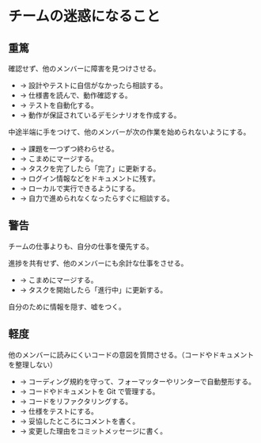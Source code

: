 # チームの迷惑になること

## 重篤

確認せず、他のメンバーに障害を見つけさせる。

-   → 設計やテストに自信がなかったら相談する。
-   → 仕様書を読んで、動作確認する。
-   → テストを自動化する。
-   → 動作が保証されているデモシナリオを作成する。

中途半端に手をつけて、他のメンバーが次の作業を始められないようにする。

-   → 課題を一つずつ終わらせる。
-   → こまめにマージする。
-   → タスクを完了したら「完了」に更新する。
-   → ログイン情報などをドキュメントに残す。
-   → ローカルで実行できるようにする。
-   → 自力で進められなくなったらすぐに相談する。

## 警告

チームの仕事よりも、自分の仕事を優先する。

進捗を共有せず、他のメンバーにも余計な仕事をさせる。

-   → こまめにマージする。
-   → タスクを開始したら「進行中」に更新する。

自分のために情報を隠す、嘘をつく。

## 軽度

他のメンバーに読みにくいコードの意図を質問させる。（コードやドキュメントを整理しない）

-   → コーディング規約を守って、フォーマッターやリンターで自動整形する。
-   → コードやドキュメントを Git で管理する。
-   → コードをリファクタリングする。
-   → 仕様をテストにする。
-   → 妥協したところにコメントを書く。
-   → 変更した理由をコミットメッセージに書く。

